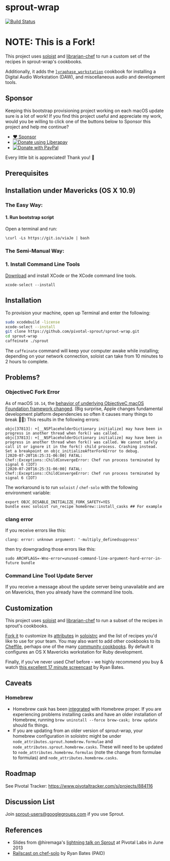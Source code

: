 # sprout-wrap

[![Build Status](https://travis-ci.org/pivotal-sprout/sprout-wrap.png?branch=master)](https://travis-ci.org/pivotal-sprout/sprout-wrap)

# NOTE: This is a Fork!

This project uses [soloist](https://github.com/mkocher/soloist) and [librarian-chef](https://github.com/applicationsonline/librarian-chef)
to run a custom set of the recipes in sprout-wrap's cookbooks.

Additionally, it adds the [`lyraphase_workstation`](https://github.com/trinitronx/lyraphase_workstation) cookbook for installing a Digital Audio Workstation (DAW), and miscellaneous audio and development tools.

## Sponsor

Keeping this bootstrap provisioning project working on each macOS update sure is a lot of work!
If you find this project useful and appreciate my work,
would you be willing to click one of the buttons below to Sponsor this project and help me continue?

- <noscript><a href="https://github.com/sponsors/trinitronx">:heart: Sponsor</a></noscript>
- <noscript><a href="https://liberapay.com/trinitronx/donate"><img alt="Donate using Liberapay" src="https://liberapay.com/assets/widgets/donate.svg"></a></noscript>
- <noscript><a href="https://paypal.me/JamesCuzella"><img src="https://www.paypalobjects.com/en_US/i/btn/btn_donateCC_LG.gif" border="0" alt="Donate with PayPal" /></a></noscript>

Every little bit is appreciated! Thank you! 🙏


## Prerequisites


## Installation under Mavericks (OS X 10.9)

### The Easy Way:

#### 1. Run bootstrap script

Open a terminal and run:

    \curl -Ls https://git.io/viaJe | bash

### The Semi-Manual Way:

### 1. Install Command Line Tools

[Download](https://developer.apple.com/support/xcode/) and install XCode or the XCode command line tools.
  
    xcode-select --install

## Installation

To provision your machine, open up Terminal and enter the following:

```sh
sudo xcodebuild -license
xcode-select --install
git clone https://github.com/pivotal-sprout/sprout-wrap.git
cd sprout-wrap
caffeinate ./sprout
```

The `caffeinate` command will keep your computer awake while installing; depending on your network connection, soloist can take from 10 minutes to 2 hours to complete.

## Problems?

### ObjectiveC Fork Error

As of macOS `10.14`, the [behavior of underlying ObjectiveC macOS Foundation framework changed][objc-fork-mojave]. (Big surprise, Apple changes fundamental development platform dependencies so often it causes many things to break 🍎💩)
This results in the following errors:

    objc[37813]: +[__NSPlaceholderDictionary initialize] may have been in progress in another thread when fork() was called.
    objc[37813]: +[__NSPlaceholderDictionary initialize] may have been in progress in another thread when fork() was called. We cannot safely call it or ignore it in the fork() child process. Crashing instead. Set a breakpoint on objc_initializeAfterForkError to debug.
    [2020-07-20T16:25:31-06:00] FATAL: Chef::Exceptions::ChildConvergeError: Chef run process terminated by signal 6 (IOT)
    [2020-07-20T16:25:31-06:00] FATAL: Chef::Exceptions::ChildConvergeError: Chef run process terminated by signal 6 (IOT)

The workaround is to run `soloist` / `chef-solo` with the following environment variable:

    export OBJC_DISABLE_INITIALIZE_FORK_SAFETY=YES
    bundle exec soloist run_recipe homebrew::install_casks ## For example

### clang error

If you receive errors like this:

    clang: error: unknown argument: '-multiply_definedsuppress'

then try downgrading those errors like this:

    sudo ARCHFLAGS=-Wno-error=unused-command-line-argument-hard-error-in-future bundle

### Command Line Tool Update Server

If you receive a message about the update server being unavailable and are on Mavericks, then you already have the command line tools.

## Customization

This project uses [soloist](https://github.com/mkocher/soloist) and [librarian-chef](https://github.com/applicationsonline/librarian-chef)
to run a subset of the recipes in sprout's cookbooks.

[Fork it](https://github.com/pivotal-sprout/sprout-wrap/fork) to 
customize its [attributes](http://docs.chef.io/attributes.html) in [soloistrc](/soloistrc) and the list of recipes 
you'd like to use for your team. You may also want to add other cookbooks to its [Cheffile](/Cheffile), perhaps one 
of the many [community cookbooks](https://supermarket.chef.io/cookbooks). By default it configures an OS X 
Mavericks workstation for Ruby development.

Finally, if you've never used Chef before - we highly recommend you buy &amp; watch [this excellent 17 minute screencast](http://railscasts.com/episodes/339-chef-solo-basics) by Ryan Bates. 

## Caveats

### Homebrew

- Homebrew cask has been [integrated](https://github.com/caskroom/homebrew-cask/pull/15381) with Homebrew proper. If you are experiencing problems installing casks and
  have an older installation of Homebrew, running `brew uninstall --force brew-cask; brew update` should fix things.
- If you are updating from an older version of sprout-wrap, your homebrew configuration in soloistrc might be under `node_attributes.sprout.homebrew.formulae`
  and `node_attributes.sprout.homebrew.casks`. These will need to be updated to `node_attributes.homebrew.formulas` (note the change from formulae to formulas)
  and `node_attributes.homebrew.casks`.

## Roadmap

See Pivotal Tracker: <https://www.pivotaltracker.com/s/projects/884116>

## Discussion List

  Join [sprout-users@googlegroups.com](https://groups.google.com/forum/#!forum/sprout-users) if you use Sprout.

## References

* Slides from @hiremaga's [lightning talk on Sprout](http://sprout-talk.cfapps.io/) at Pivotal Labs in June 2013
* [Railscast on chef-solo](http://railscasts.com/episodes/339-chef-solo-basics) by Ryan Bates (PAID)

[objc-fork-mojave]: https://blog.phusion.nl/2017/10/13/why-ruby-app-servers-break-on-macos-high-sierra-and-what-can-be-done-about-it/
